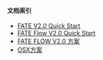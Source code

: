 #### 文档索引
- [FATE V2.0 Quick Start](./quick_start.md)
- [FATE Flow V2.0 Quick Start](https://github.com/FederatedAI/FATE-Flow/blob/v2.0.0-alpha/doc/quick_start.md)
- [FATE FLOW V2.0 方案](https://github.com/FederatedAI/FATE-Flow/blob/v2.0.0-alpha/doc/2.0.0-alpha.md)
- [OSX方案](./osx/osx.md)